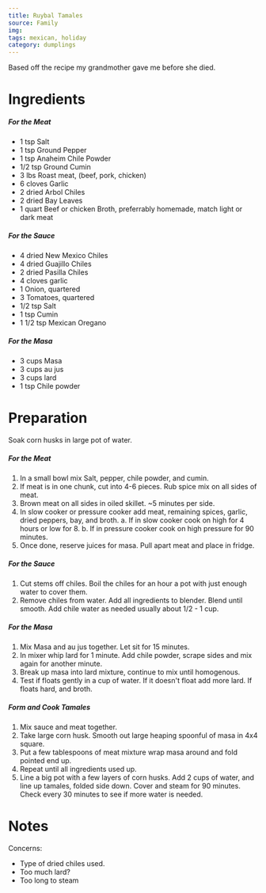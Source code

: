 ```yaml
---
title: Ruybal Tamales
source: Family
img:
tags: mexican, holiday
category: dumplings
---
```


Based off the recipe my grandmother gave me before she died.

Ingredients
===========

##### For the Meat
* 1 tsp Salt
* 1 tsp Ground Pepper
* 1 tsp Anaheim Chile Powder
* 1/2 tsp Ground Cumin
* 3 lbs Roast meat, (beef, pork, chicken)
* 6 cloves Garlic
* 2 dried Arbol Chiles
* 2 dried Bay Leaves
* 1 quart Beef or chicken Broth, preferrably homemade, match light or dark meat

##### For the Sauce
* 4 dried New Mexico Chiles
* 4 dried Guajillo Chiles
* 2 dried Pasilla Chiles
* 4 cloves garlic
* 1 Onion, quartered
* 3 Tomatoes, quartered
* 1/2 tsp Salt
* 1 tsp Cumin
* 1 1/2 tsp Mexican Oregano

##### For the Masa
* 3 cups Masa
* 3 cups au jus
* 3 cups lard
* 1 tsp Chile powder

Preparation
===========
Soak corn husks in large pot of water.

##### For the Meat
1. In a small bowl mix Salt, pepper, chile powder, and cumin.
2. If meat is in one chunk, cut into 4-6 pieces. Rub spice mix on all sides of meat.
3. Brown meat on all sides in oiled skillet. ~5 minutes per side.
4. In slow cooker or pressure cooker add meat, remaining spices, garlic, dried peppers, bay, and broth.
  a. If in slow cooker cook on high for 4 hours or low for 8.
  b. If in pressure cooker cook on high pressure for 90 minutes.
5. Once done, reserve juices for masa. Pull apart meat and place in fridge.

##### For the Sauce
1. Cut stems off chiles. Boil the chiles for an hour a pot with just enough water to cover them.
2. Remove chiles from water. Add all ingredients to blender. Blend until smooth. Add chile water as needed usually about 1/2 - 1 cup.

##### For the Masa
1. Mix Masa and au jus together. Let sit for 15 minutes.
2. In mixer whip lard for 1 minute. Add chile powder, scrape sides and mix again for another minute.
3. Break up masa into lard mixture, continue to mix until homogenous.
4. Test if floats gently in a cup of water. If it doesn't float add more lard. If floats hard, and broth.

##### Form and Cook Tamales
1. Mix sauce and meat together.
2. Take large corn husk. Smooth out large heaping spoonful of masa in 4x4 square.
3. Put a few tablespoons of meat mixture wrap masa around and fold  pointed end up.
4. Repeat until all ingredients used up.
5. Line a big pot with a few layers of corn husks. Add 2 cups of water, and line up tamales, folded side down. Cover and steam for 90 minutes. Check every 30 minutes to see if more water is needed.

Notes
=====

Concerns:
* Type of dried chiles used.
* Too much lard?
* Too long to steam
